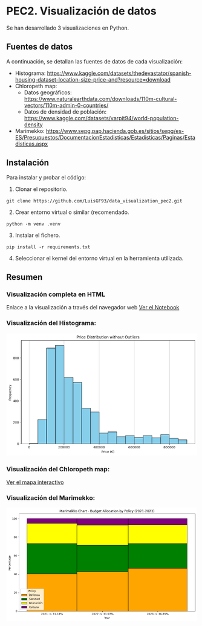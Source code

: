 # PEC2. Visualización de datos
Se han desarrollado 3 visualizaciones en Python.

## Fuentes de datos
A continuación, se detallan las fuentes de datos de cada visualización:
- Histograma: https://www.kaggle.com/datasets/thedevastator/spanish-housing-dataset-location-size-price-and?resource=download
- Chloropeth map:
  - Datos geográficos: https://www.naturalearthdata.com/downloads/110m-cultural-vectors/110m-admin-0-countries/
  - Datos de densidad de población: https://www.kaggle.com/datasets/varpit94/world-population-density
- Marimekko: https://www.sepg.pap.hacienda.gob.es/sitios/sepg/es-ES/Presupuestos/DocumentacionEstadisticas/Estadisticas/Paginas/Estadisticas.aspx

## Instalación
Para instalar y probar el código:
1. Clonar el repositorio.
```
git clone https://github.com/LuisGF93/data_visualization_pec2.git
```
2. Crear entorno virtual o similar (recomendado.
```
python -m venv .venv
```
3. Instalar el fichero.
```
pip install -r requirements.txt
```
4. Seleccionar el kernel del entorno virtual en la herramienta utilizada.

## Resumen

### Visualización completa en HTML
Enlace a la visualización a través del navegador web
[Ver el Notebook](https://luisgf93.github.io/data_visualization_pec2/pec2_final_version.html)

### Visualización del Histograma:
![Descripción de la imagen](assets/histogram_output.png)

### Visualización del Chloropeth map:
[Ver el mapa interactivo](https://luisgf93.github.io/data_visualization_pec2/assets/chloropeth_map.html)

### Visualización del Marimekko:
![Descripción de la imagen](assets/marimekko_output.png)

